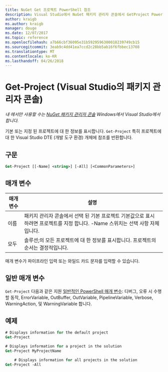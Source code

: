 ```yaml
---
title: NuGet Get 프로젝트 PowerShell 참조
description: Visual Studio에서 NuGet 패키지 관리자 콘솔에서 GetProject PowerShell 명령에 대 한 참조입니다.
author: kraigb
ms.author: kraigb
manager: douge
ms.date: 12/07/2017
ms.topic: reference
ms.openlocfilehash: a7b66cbf36095e31b5929596300018239749cb15
ms.sourcegitcommit: 3eab9c4dd41ea7ccd2c28bb5ab16f6fbbec13708
ms.translationtype: MT
ms.contentlocale: ko-KR
ms.lasthandoff: 04/26/2018
---
```

# <a name="get-project-package-manager-console-in-visual-studio"></a>Get-Project (Visual Studio의 패키지 관리자 콘솔)

*내 에서만 사용할 수는 [NuGet 패키지 관리자 콘솔](package-manager-console.md) Windows에서 Visual Studio에서 합니다.*

기본 또는 지정 된 프로젝트에 대 한 정보를 표시합니다. `Get-Project` 특히 프로젝트에 대 한 Visual Studio DTE (개발 도구 환경) 개체에 참조를 반환합니다.

## <a name="syntax"></a>구문

```ps
Get-Project [[-Name] <string>] [-All] [<CommonParameters>]
```

## <a name="parameters"></a>매개 변수

| 매개 변수 | 설명 |
| --- | --- |
| 이름 | 패키지 관리자 콘솔에서 선택 된 기본 프로젝트 기본값으로 표시 하려면 프로젝트를 지정 합니다. -Name 스위치는 선택 사항 자체입니다. |
| 모두 | 솔루션;의 모든 프로젝트에 대 한 정보를 표시합니다. 프로젝트의 순서는 결정적입니다. |

매개 변수가 파이프라인 입력 또는 와일드 카드 문자를 입력할 수 있습니다.

## <a name="common-parameters"></a>일반 매개 변수

`Get-Project` 다음과 같은 지원 [일반적인 PowerShell 매개 변수](http://go.microsoft.com/fwlink/?LinkID=113216): 디버그, 오류 시 수행할 동작, ErrorVariable, OutBuffer, OutVariable, PipelineVariable, Verbose, WarningAction, 및 WarningVariable 합니다.

## <a name="examples"></a>예제

```ps
# Displays information for the default project
Get-Project

# Displays information for a project in the solution
Get-Project MyProjectName

    # Displays information for all projects in the solution
Get-Project -All
```